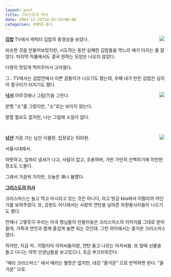 ```yaml
---
layout: post
title: 그리스도의 미사
date: 2003-12-25T14:43:15+00:00
categories: 여행과-음식
---
```

<b><u>김밥</u></b>
<img src="/logs/archives/DSC02920.jpg" align="RIGHT" hspace="5" />TV에서 캐릭터 김밥의 동영상을 보았다.

비슷한 것을 만들어보았지만, 시도하는 동안 실패한 김밥들을 먹느라 배가 터지는 줄 알았다. 마지막 작품에서도 결국 원하는 모양은 나오지 않았다.

다행히 맛있게 먹어주어서 고마웠다.

그.. TV에서는 김밥안에서 이쁜 곰돌이가 나오기도 했는데, 우째 내가 만든 김밥은 심지어 옆구리가 터지기도 했다.

<u><b>낙서</b></u>
<img src="/logs/archives/DSC02954.jpg" align="right" hspace="5" />아무것에나 그림(?)을 그린다.

분명 "소"를 그렸지만, "소"로는 보이지 않는다.

말할 필요도 없지만, 나는 그림에 소질이 없다.

&nbsp;

<u><b>남산</b></u>
<img src="/logs/archives/DSC02961.jpg" align="right" hspace="5" />가끔 가는 남산 식물원. 입장료는 500원.

서울시내에서.

따뜻하고, 잎파리 냄새가 나고, 사람이 없고, 조용하며, 가만 가만히 산책하기에 이만한 장소도 드물다.

그래서 가끔씩 가지만, 오늘은 꽤나 붐볐다.

<u><b>그리스도의 미사</b></u>

크리스마스는 놀고 먹고 마시라고 있는 것은 아니다, 라고 방금 kbs에서 이탈리아 어딘가를 보여주었다. 또, 강원도 어디에서는 사랑의 연탄을 날라준 자원봉사자들이 나오기도 했다.

언제나 그렇듯이 우리는 미국 형님들이 만들어놓은 크리스마스의 이미지를 그대로 받아들여, 가족과 연인과 함께 즐겁게 놀면 되는 것인데. 그런 의미에서는 즐거운 크리스마스였다.

하지만, 지금 저.. 이탈리아 아저씨들이랑, 연탄 들고 나르는 아저씨들. 또 밤에 선물을 들고 다니는 야학 선생님들을 보고있으니, 조금 부끄러워진다.

"메리 크리스마스" 에서 메리는 별뜻은 없지만, 대강 "즐거운" 으로 번역하면 된다. "즐거운" 으로.

